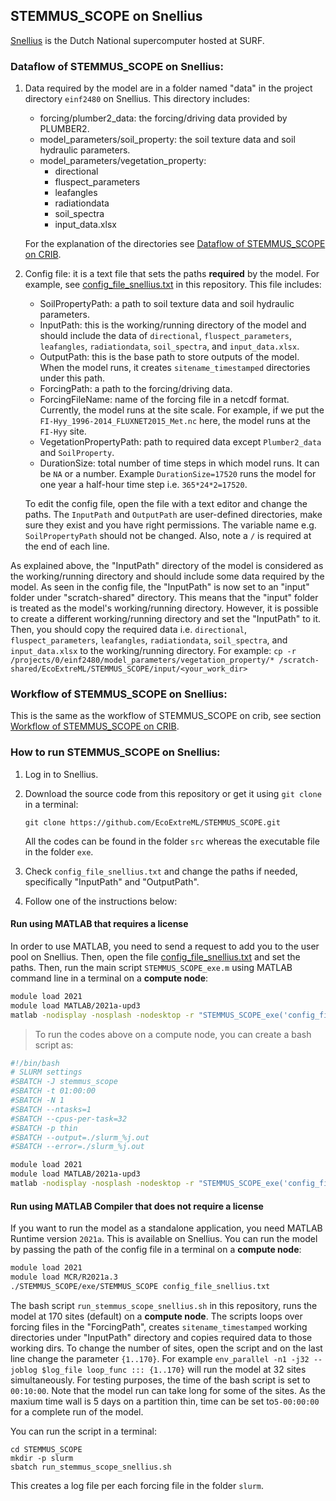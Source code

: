 ## STEMMUS_SCOPE on Snellius

[Snellius](https://servicedesk.surfsara.nl/wiki/display/WIKI/Snellius) is the
Dutch National supercomputer hosted at SURF.

### Dataflow of STEMMUS_SCOPE on Snellius:

1. Data required by the model are in a folder named "data" in the project
    directory `einf2480` on Snellius. This directory includes:

    - forcing/plumber2_data: the forcing/driving data provided by PLUMBER2.
    - model_parameters/soil_property: the soil texture data and soil hydraulic parameters.
    - model_parameters/vegetation_property:
      - directional
      - fluspect_parameters
      - leafangles
      - radiationdata
      - soil_spectra
      - input_data.xlsx

    For the explanation of the directories see 
  [Dataflow of STEMMUS_SCOPE on CRIB](#dataflow-of-stemmus_scope-on-crib).

2. Config file: it is a text file that sets the paths **required** by the model.
    For example, see [config_file_snellius.txt](../config_file_snellius.txt) in
    this repository. This file includes:

    - SoilPropertyPath: a path to soil texture data and soil hydraulic
      parameters.
    - InputPath: this is the working/running directory of the model and should
      include the data of `directional`, `fluspect_parameters`, `leafangles`,
      `radiationdata`, `soil_spectra`, and `input_data.xlsx`.
    - OutputPath: this is the base path to store outputs of the model. When
    the model runs, it creates `sitename_timestamped` directories under
    this path.
    - ForcingPath: a path to the forcing/driving data.
    - ForcingFileName: name of the forcing file in a netcdf format. Currently,
    the model runs at the site scale. For example, if we put the
    `FI-Hyy_1996-2014_FLUXNET2015_Met.nc` here, the model runs at the `FI-Hyy`
    site.
    - VegetationPropertyPath: path to required data except `Plumber2_data` and `SoilProperty`. 
    - DurationSize: total number of time steps in which model runs. It can be
      `NA` or a number. Example `DurationSize=17520` runs the model for one year a
      half-hour time step i.e. `365*24*2=17520`.

    To edit the config file, open the file with a text editor and change the
    paths. The `InputPath` and `OutputPath` are user-defined directories, make
    sure they exist and you have right permissions. The variable name e.g.
    `SoilPropertyPath` should not be changed. Also, note a `/` is required at
    the end of each line.

As explained above, the "InputPath" directory of the model is considered as
the working/running directory and should include some data required by the
model. As seen in the config file, the "InputPath" is now set to an "input"
folder under "scratch-shared" directory. This means that the "input" folder is
treated as the model's working/running directory. However, it is possible to
create a different working/running directory and set the "InputPath" to it.
Then, you should copy the required data i.e. `directional`,
`fluspect_parameters`, `leafangles`, `radiationdata`, `soil_spectra`, and `
input_data.xlsx` to the working/running directory. For example:
` cp -r
/projects/0/einf2480/model_parameters/vegetation_property/*
/scratch-shared/EcoExtreML/STEMMUS_SCOPE/input/<your_work_dir> `

### Workflow of STEMMUS_SCOPE on Snellius:

This is the same as the workflow of STEMMUS_SCOPE on crib, see section
[Workflow of STEMMUS_SCOPE on CRIB](./STEMMUS_SCOPE_on_CRIB.md#workflow-of-stemmus_scope-on-crib). 

### How to run STEMMUS_SCOPE on Snellius:

1. Log in to Snellius. 
2. Download the source code from this repository or get it using `git clone` in
   a terminal:

    ` git clone https://github.com/EcoExtreML/STEMMUS_SCOPE.git `

    All the codes can be found in the folder `src` whereas the executable file in
    the folder `exe`.

3. Check `config_file_snellius.txt` and change the paths if needed,
   specifically "InputPath" and "OutputPath".
4. Follow one of the instructions below: 

#### Run using MATLAB that requires a license

In order to use MATLAB, you need to send a request to add you to the user pool
on Snellius. Then, open the file
[config_file_snellius.txt](../config_file_snellius.txt) and set the paths. Then,
run the main script `STEMMUS_SCOPE_exe.m` using MATLAB command line in a terminal on
a **compute node**:

```bash
module load 2021
module load MATLAB/2021a-upd3
matlab -nodisplay -nosplash -nodesktop -r "STEMMUS_SCOPE_exe('config_file_snellius.txt');exit;"
```

> To run the codes above on a compute node, you can create a bash script as:

```bash
#!/bin/bash
# SLURM settings
#SBATCH -J stemmus_scope
#SBATCH -t 01:00:00
#SBATCH -N 1
#SBATCH --ntasks=1
#SBATCH --cpus-per-task=32
#SBATCH -p thin
#SBATCH --output=./slurm_%j.out
#SBATCH --error=./slurm_%j.out

module load 2021
module load MATLAB/2021a-upd3
matlab -nodisplay -nosplash -nodesktop -r "STEMMUS_SCOPE_exe('config_file_snellius.txt');exit;"
```

#### Run using MATLAB Compiler that does not require a license

If you want to run the model as a standalone application, you need MATLAB
Runtime version `2021a`. This is available on Snellius. You can run the
model by passing the path of the config file in a terminal on a **compute
node**:

```bash
module load 2021
module load MCR/R2021a.3
./STEMMUS_SCOPE/exe/STEMMUS_SCOPE config_file_snellius.txt
```

The bash script `run_stemmus_scope_snellius.sh` in this repository, runs the
model at 170 sites (default) on a **compute node**. The scripts loops over
forcing files in the "ForcingPath", creates `sitename_timestamped` working
directories under "InputPath" directory and copies required data to those
working dirs. To change the number of sites, open the script and on the last
line change the parameter `{1..170}`. For example `env_parallel -n1 -j32
--joblog $log_file loop_func ::: {1..170}` will run the model at 32 sites
simultaneously. For testing purposes, the time of the bash script is set to
`00:10:00`. Note that the model run can take long for some of the sites. As the
maxium time wall is 5 days on a partition thin, time can be set to`5-00:00:00`
for a complete run of the model.

 You can run the script in a terminal:

```shell
cd STEMMUS_SCOPE
mkdir -p slurm
sbatch run_stemmus_scope_snellius.sh
```

This creates a log file per each forcing file in the folder `slurm`.